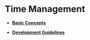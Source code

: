 # Time Management<a name="EN-US_TOPIC_0000001078876462"></a>

-   **[Basic Concepts](kernel-mini-basic-time-basic.md)**  

-   **[Development Guidelines](kernel-mini-basic-time-guide.md)**  


